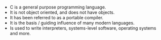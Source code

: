 * C is a general purpose programming language.
* It is not object oriented, and does not have objects.
* It has been referred to as a portable compiler.
* It is the basis / guiding influence of many modern languages.
* Is used to write interpreters, systems-level software, operating systems and more.